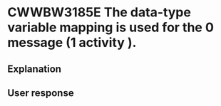 # CWWBW3185E The data-type variable mapping is used for the 0 message (1 activity ).

## Explanation

## User response